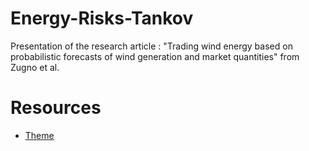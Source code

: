 # Energy-Risks-Tankov

Presentation of the research article : "Trading wind energy based on probabilistic forecasts of wind generation and market quantities" from Zugno et al.

# Resources
- [Theme](http://www2.informatik.uni-freiburg.de/~frank/ENG/beamer/example/Beamer-class-example8-Warsaw.tex)
